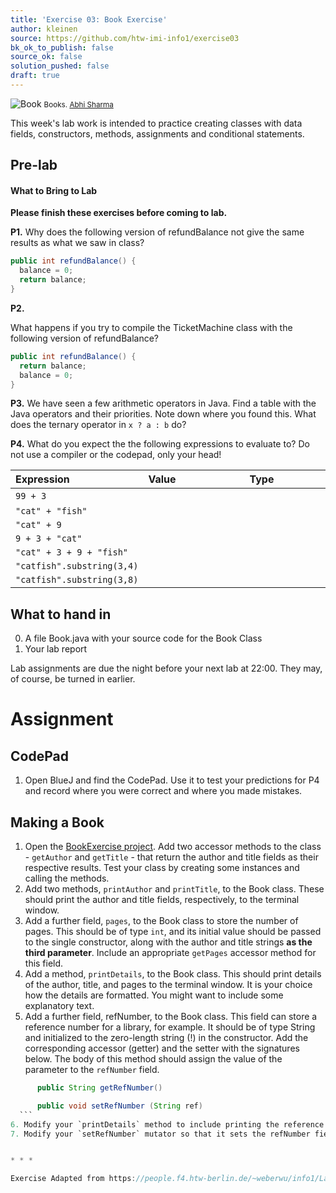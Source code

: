 ```yaml
---
title: 'Exercise 03: Book Exercise'
author: kleinen
source: https://github.com/htw-imi-info1/exercise03
bk_ok_to_publish: false
source_ok: false
solution_pushed: false
draft: true
---
```


![Book](../../images/books-8314929977.jpg)
<small class = "float-right">Books. [Abhi Sharma](https://www.flickr.com/photos/abee5/8314929977/)</small>

This week's lab work is intended to practice creating classes with data fields, constructors, methods, assignments and conditional statements.

## Pre-lab

#### What to Bring to Lab

**Please finish these exercises before coming to lab.**

**P1.**
Why does the following version of refundBalance not give the same results as what we saw in class?
```java
public int refundBalance() {
  balance = 0;
  return balance;
}
```

**P2.**

What happens if you try to compile the TicketMachine class with the following version of refundBalance?
```java
public int refundBalance() {
  return balance;
  balance = 0;
}
```

**P3.** We have seen a few arithmetic operators in Java. Find a table with the Java operators and their priorities. Note down where you found this. What does the ternary operator in `x ? a : b` do?

**P4.** What do you expect the the following expressions to evaluate to? Do not use a compiler or the codepad, only your head!


| Expression                      | Value                                                                                                                                                                                                        | Type                                                                                                                                                                                                         |
|:--------------------------------|:-------------------------------------------------------------------------------------------------------------------------------------------------------------------------------------------------------------|:-------------------------------------------------------------------------------------------------------------------------------------------------------------------------------------------------------------|
| ```99 + 3```                    | &nbsp;&nbsp;&nbsp;&nbsp;&nbsp;&nbsp;&nbsp;&nbsp;&nbsp;&nbsp;&nbsp;&nbsp;&nbsp;&nbsp;&nbsp;&nbsp;&nbsp;&nbsp;&nbsp;&nbsp;&nbsp;&nbsp;&nbsp;&nbsp;&nbsp;&nbsp;&nbsp;&nbsp;&nbsp;&nbsp;&nbsp;&nbsp;&nbsp;&nbsp; | &nbsp;&nbsp;&nbsp;&nbsp;&nbsp;&nbsp;&nbsp;&nbsp;&nbsp;&nbsp;&nbsp;&nbsp;&nbsp;&nbsp;&nbsp;&nbsp;&nbsp;&nbsp;&nbsp;&nbsp;&nbsp;&nbsp;&nbsp;&nbsp;&nbsp;&nbsp;&nbsp;&nbsp;&nbsp;&nbsp;&nbsp;&nbsp;&nbsp;&nbsp; |
| ```"cat" + "fish"```            |                                                                                                                                                                                                              |                                                                                                                                                                                                              |
| ```"cat" + 9```                 |                                                                                                                                                                                                              |                                                                                                                                                                                                              |
| ``` 9 + 3 + "cat" ```           |                                                                                                                                                                                                              |                                                                                                                                                                                                              |
| ```"cat" + 3 + 9 + "fish"```    |                                                                                                                                                                                                              |                                                                                                                                                                                                              |
| ```"catfish".substring(3,4)```  |                                                                                                                                                                                                              |                                                                                                                                                                                                              |
| ```"catfish".substring(3,8) ``` |                                                                                                                                                                                                              |                                                                                                                                                                                                              |


## What to hand in

0. A file Book.java with your source code for the Book Class
1. Your lab report

Lab assignments are due the night before your next lab at 22:00. They may, of course, be turned in earlier.


# Assignment

## CodePad

1. Open BlueJ and find the CodePad. Use it to test your predictions for P4 and record where you were correct and where you made mistakes.

## Making a Book
1. Open the [BookExercise project](https://github.com/htw-imi-info1/exercise03). Add two accessor methods to the class - `getAuthor` and `getTitle` - that return the author and title fields as their respective results. Test your class by creating some instances and calling the methods.
2. Add two methods, `printAuthor` and `printTitle`, to the Book class. These should print the author and title fields, respectively, to the terminal window.
3. Add a further field, `pages`, to the Book class to store the number of pages. This should be of type `int`, and its initial value should be passed to the single constructor, along with the author and title strings __as the third parameter__. Include an appropriate `getPages` accessor method for this field.
4. Add a method, `printDetails`, to the Book class. This should print details of the author, title, and pages to the terminal window. It is your choice how the details are formatted. You might want to include some explanatory text.
5. Add a further field, refNumber, to the Book class. This field can store a reference number for a library, for example. It should be of type String and initialized to the zero-length string (!) in the constructor. Add the corresponding accessor (getter) and the setter with the signatures below. The body of this method should assign the value of the parameter to the `refNumber` field.

  ```java
        public String getRefNumber()

        public void setRefNumber (String ref)
    ```
6. Modify your `printDetails` method to include printing the reference number. However, the method should print the reference number only if it has been set, and the exact string "no reference number" otherwise. Hint: use a conditional! Note that Strings have a length method.
7. Modify your `setRefNumber` mutator so that it sets the refNumber field only if the parameter is a string of at least three characters. If it is less than three, then print an error message and leave the field unchanged.


* * *

Exercise Adapted from https://people.f4.htw-berlin.de/~weberwu/info1/Labs/Lab2.shtml , which was itself adapted from Objects First with Java, A Practical Introduction Using BlueJ. David Barnes & Michael Kölling, 2009
